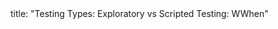<frontmatter>
title: "Testing Types: Exploratory vs Scripted Testing: WWhen"
</frontmatter>

<include src="unit-inPage-asFlat.md" boilerplate />
